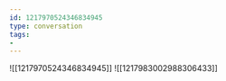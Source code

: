 ```yaml
---
id: 1217970524346834945
type: conversation
tags:
- 
---
```

![[1217970524346834945]]
![[1217983002988306433]]

